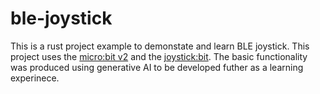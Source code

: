 # ble-joystick
This is a rust project example to demonstate and learn BLE joystick. This project uses the [micro:bit v2](https://microbit.org) and the [joystick:bit](https://wiki.elecfreaks.com/en/microbit/expansion-board/joystick-bit-v2/). The basic functionality was produced using generative AI to be developed futher as a learning experinece.
